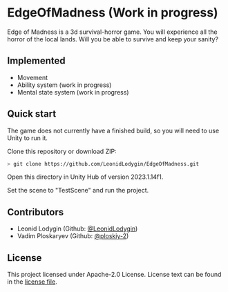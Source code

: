 # EdgeOfMadness (Work in progress)

Edge of Madness is a 3d survival-horror game. You will experience all the horror of the local lands. Will you be able to survive and keep your sanity?

## Implemented
* Movement
* Ability system (work in progress)
* Mental state system (work in progress)

## Quick start

The game does not currently have a finished build, so you will need to use Unity to run it.

Clone this repository or download ZIP:
```sh
> git clone https://github.com/LeonidLodygin/EdgeOfMadness.git
```

Open this directory in Unity Hub of version 2023.1.14f1.

Set the scene to "TestScene" and run the project.


## Contributors
- Leonid Lodygin (Github: [@LeonidLodygin](https://github.com/LeonidLodygin))
- Vadim Ploskaryev (Github: [@ploskiy-2](https://github.com/ploskiy-2))

## License

This project licensed under Apache-2.0 License. License text can be found in the
[license file](https://github.com/LeonidLodygin/EdgeOfMadness/blob/main/LICENSE).